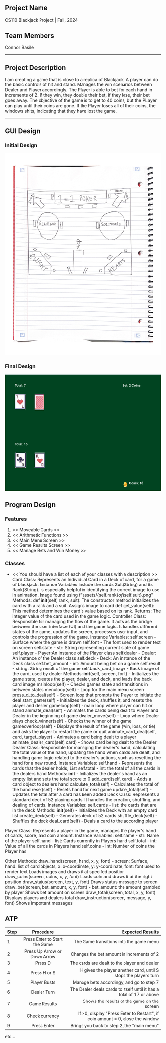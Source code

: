 

## Project Name 
 CS110 Blackjack Project | Fall, 2024
## Team Members
Connor Basile
***

## Project Description
I am creating a game that is close to a replica of Blackjack. A player can do the basic controls of hit and stand. Manages the win scenarios
between Dealer and Player accordingly. The Player is able to bet for each hand in increments of 2. If they win, they double their bet, if they
lose, their bet goes away. The objective of the game is to get to 40 coins, but the PLayer can play until their coins are gone. If the Player
loses all of their coins, the windows shits, indicating that they have lost the game.


***    

## GUI Design

### Initial Design

![initial gui](assets/gui.jpg)

### Final Design

![final gui](assets/finalgui.jpg)

## Program Design

### Features

1. << Moveable Cards >>
2. << Arithmetic Functions >>
3. << Main Menu Screen >>
4. << Game Results Screen >>
5. << Manage Bets and Win Money >>

### Classes

- << You should have a list of each of your classes with a description >>
Card Class:
Represents an Individual Card in a Deck of card, for a game of blackjack. 
Instance Variables include the cards Suit(String) and its Rank(String).
Is especially helpful in identifying the correct image to use in animation. Image found using  f"assets/{self.rank}_of_{self.suit}.png"
    Methods:
    def __init__(self, rank, suit): The constructor method initializes the card with a rank and a suit. Assigns image to card
    def get_value(self): This method determines the card's value based on its rank. 
Returns: The integer value of the card used in the game logic.
Controller Class:
Responsible for managing the flow of the game. It acts as the bridge between the user interface (UI) and the game logic. It handles different states of the game, updates the screen, processes user input, and controls the progression of the game.
    Instance Variables:
    self.screen - Surface where the game is drawn
    self.font - The font used to render text on screen
    self.state - str: String representing current state of game
    self.player - Player:An instance of the Player class
    self.dealer - Dealer: An instance of the Dealer class
    self.deck - Deck: An instance of the Deck class
    self.bet_amount - int: Amount being bet on a game
    self.result - string: String result of the game
    self.back_card_image - Back image of the card, used by dealer
    Methods: 
    __init__(self, screen, font) - Initializes the game state, creates the player, dealer, and deck, and loads the back card image
    mainloop(self) - Checks games state and transitions in between states
    menuloop(self) - Loop for the main menu screen
    press_d_to_deal(self) - Screen loop that prompts the Player to initiate the deal
    start_game(self) - Initializes the deck, shuffles it, and resets the player and dealer
    gameloop(self) - main loop where player can hit or stand
    animate_deal(self) - Animates the cards being dealt to Player and Dealer in the beginning of game
    dealer_move(self) - Loop where Dealer plays
    check_winner(self) - Checks the winner of the game
    gameoverloop(self) - Displays the result of the game (win, loss, or tie) and asks the player to restart the game or quit
    animate_card_deal(self, card, target_player) - Animates a card being dealt to a player
    animate_dealer_card(self, card) - Shows card being dealt to the Dealer
Dealer Class:
Responsible for managing the dealer's hand, calculating the total value of the hand, updating the hand when cards are dealt, and handling game logic related to the dealer's actions, such as resetting the hand for a new round.
    Instance Variables:
    self.hand - Represents the cards that the dealer holds, List
    self.total - int: the total of all the cards in the dealers hand
    Methods:
    __init__ - Initializes the dealer's hand as an empty list and sets the total score to 0
    add_card(self, card) - Adds a card object to dealers hand 
    calculate_total(self) - Calculates the total of the hand
    reset(self) -  Resets hand for next game
    update_total(self) - Updates the total after a card has been added
Deck Class:
Represents a standard deck of 52 playing cards. It handles the creation, shuffling, and dealing of cards.
    Instance Variables: 
    self.cards - list: the cards that are in the deck
    Methods:
    __init__(self) - Initializes the Deck with an empty card list
    create_deck(self) - Generates deck of 52 cards
    shuffle_deck(self) - Shuffles the deck
    deal_card(self) - Deals a card to the according player

Player Class:
Represents a player in the game, manages the player's hand of cards, score, and coin amount.
    Instance Variables: 
    self.name - str: Name of the player
    self.hand - list: Cards currently in Players hand
    self.total - int: Value of all the cards in Players hand
    self.coins - int: Number of coins the Player has


Other Methods: 
    draw_hand(screen, hand, x, y, font) - screen: Surface, hand: list of card objects, x: x-coordinate, y: y-coordinate, font: font used to render text
        Loads images and draws it at specifed position
    draw_coins(screen, coins, x, y, font)
        Loads coin and draws it at the right position
    draw_status(screen, text, y, font)
        Draws status message to screen
    draw_bet(screen, bet_amount, x, y, font) - bet_amount: the amount gambled by player
        Shows bet amount on screen
    draw_total(screen, total, x, y, font)
        Displays players and dealers total
    draw_instruction(screen, message, y, font)
        Shows important messages
## ATP

| Step                 |Procedure             |Expected Results                   |
|----------------------|:--------------------:|----------------------------------:|
|  1                   | Press Enter to Start the Game  |The Game transitions into the game menu  |
|  2                   | Press Up Arrow or Down Arrow | Changes the bet amount in increments of 2 |
| 3                   |  Press D       |     The cards are dealt to the player and dealer     |
|  4                   | Press H or S | H gives the player another card, until S stops the players turn |
| 5                    | Player Busts | Manage bets accordingy, and go to step 7 |
|  6                   | Dealer Turn  | The Dealer deals cards to itself until it has a total of 17 or above |
|  7                   | Game Results | Shows the results of the game on the screen | 
| 8                    | Check currency | If >0, display "Press Enter to Restart", if coin amount = 0, close the window|
| 9                    | Press Enter    | Brings you back to step 2, the "main menu" |
etc...
